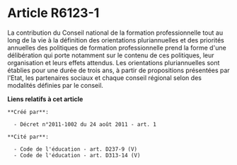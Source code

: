 # Article R6123-1

La contribution du Conseil national de la formation professionnelle tout au long de la vie à la définition des orientations
pluriannuelles et des priorités annuelles des politiques de formation professionnelle prend la forme d'une délibération qui
porte notamment sur le contenu de ces politiques, leur organisation et leurs effets attendus. Les orientations pluriannuelles
sont établies pour une durée de trois ans, à partir de propositions présentées par l'Etat, les partenaires sociaux et chaque
conseil régional selon des modalités définies par le conseil.

**Liens relatifs à cet article**

	**Créé par**:

	  - Décret n°2011-1002 du 24 août 2011 - art. 1

	**Cité par**:

	  - Code de l'éducation - art. D237-9 (V)
	  - Code de l'éducation - art. D313-14 (V)
